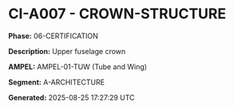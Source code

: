 # CI-A007 - CROWN-STRUCTURE

**Phase:** 06-CERTIFICATION

**Description:** Upper fuselage crown

**AMPEL:** AMPEL-01-TUW (Tube and Wing)

**Segment:** A-ARCHITECTURE

**Generated:** 2025-08-25 17:27:29 UTC
